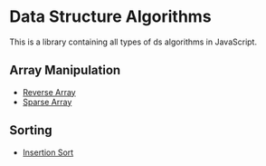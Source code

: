 # Data Structure Algorithms
This is a library containing all types of ds algorithms in JavaScript.

## Array Manipulation

+ [Reverse Array](https://github.com/vipuljain08/data-structure-algorithms/blob/master/Array/Manipulation/reverseArray.js)
+ [Sparse Array](https://github.com/vipuljain08/data-structure-algorithms/blob/master/Array/Manipulation/sparseArray.js)

## Sorting

+ [Insertion Sort](https://github.com/vipuljain08/data-structure-algorithms/blob/master/Array/Sorting/insertionSort.js)